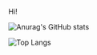 Hi!

![Anurag's GitHub stats](https://github-readme-stats.vercel.app/api?username=ORI-Muchim&show_icons=true&theme=dark)


![Top Langs](https://github-readme-stats.vercel.app/api/top-langs/?username=ORI-Muchim&layout=compact&theme=tokyonight)
